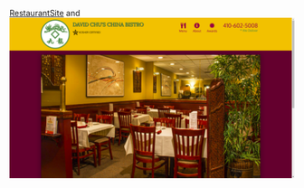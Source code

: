 
[RestaurantSite](https://tony4203.github.io/RestaurantSite/courera_5/index.html#) and ![Image](site.png)


